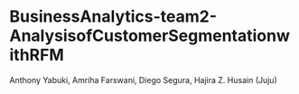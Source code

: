 # BusinessAnalytics-team2-AnalysisofCustomerSegmentationwithRFM
Anthony Yabuki, Amriha Farswani, Diego Segura, Hajira Z. Husain (Juju)
